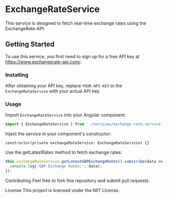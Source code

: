 # ExchangeRateService

This service is designed to fetch real-time exchange rates using the ExchangeRate-API.

## Getting Started

To use this service, you first need to sign up for a free API key at https://www.exchangerate-api.com/.

### Installing

After obtaining your API key, replace `YOUR-API-KEY` in the `ExchangeRateService` with your actual API key.

### Usage

Import `ExchangeRateService` into your Angular component:

```typescript
import { ExchangeRateService } from './services/exchange-rate.service';
```

Inject the service in your component's constructor:

```trpescript
constructor(private exchangeRateService: ExchangeRateService) {}
```

Use the getLatestRates method to fetch exchange rates:

```typescript
this.exchangeRateService.getLatestGBPExchangeRates().subscribe(data => {
  console.log('GBP Exchange Rates:', data);
});
```
Contributing
Feel free to fork this repository and submit pull requests.

License
This project is licensed under the MIT License.
